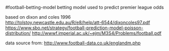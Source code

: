 #football-betting-model
  betting model used to predict premier league odds
 
 based on dixon and coles 1996 http://tolstoy.newcastle.edu.au/R/e8/help/att-6544/dixoncoles97.pdf
 https://www.sbo.net/strategy/football-prediction-model-poisson-distribution/
 http://wwwf.imperial.ac.uk/~ejm/M3S4/Problems/football.pdf
 
 data source from: http://www.football-data.co.uk/englandm.php

